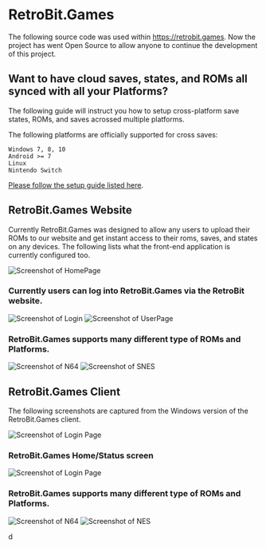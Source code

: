 # RetroBit.Games
The following source code was used within https://retrobit.games. Now the project has went Open Source to allow anyone to continue the development of this project.

## Want to have cloud saves, states, and ROMs all synced with all your Platforms?
The following guide will instruct you how to setup cross-platform save states, ROMs, and saves acrossed multiple platforms.

The following platforms are officially supported for cross saves:
```
Windows 7, 8, 10
Android >= 7
Linux
Nintendo Switch
```

[Please follow the setup guide listed here](https://github.com/Sorsnce/retrobit.games/blob/master/retro.md).

## RetroBit.Games Website
Currently RetroBit.Games was designed to allow any users to upload their ROMs to our website and get instant access to their roms, saves, and states on any devices. The following lists what the front-end application is currently configured too.

![Screenshot of HomePage](https://i.imgur.com/YJc4uVe.png)

### Currently users can log into RetroBit.Games via the RetroBit website.

![Screenshot of Login](https://i.imgur.com/1243aPv.png)
![Screenshot of UserPage](https://i.imgur.com/GWSbpJ2.png)

### RetroBit.Games supports many different type of ROMs and Platforms.

![Screenshot of N64](https://i.imgur.com/bPOMinh.png)
![Screenshot of SNES](https://i.imgur.com/rf9Irbc.png)

## RetroBit.Games Client
The following screenshots are captured from the Windows version of the RetroBit.Games client.

![Screenshot of Login Page](https://i.imgur.com/wLhXxIb.png)

### RetroBit.Games Home/Status screen

![Screenshot of Login Page](https://i.imgur.com/VQ5RO9x.png)

### RetroBit.Games supports many different type of ROMs and Platforms.

![Screenshot of N64](https://i.imgur.com/DLg70aI.png)
![Screenshot of NES](https://i.imgur.com/QTMb9xJ.png)

d
